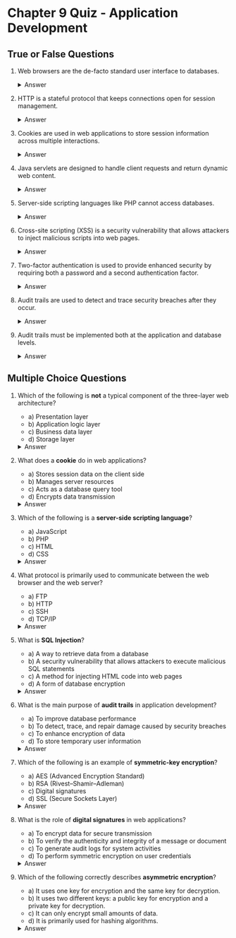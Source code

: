 # Chapter 9 Quiz - Application Development

## True or False Questions

1. Web browsers are the de-facto standard user interface to databases.
   <details>
   <summary>Answer</summary>
   True
   </details>

2. HTTP is a stateful protocol that keeps connections open for session management.
   <details>
   <summary>Answer</summary>
   False - HTTP is a connectionless protocol.
   </details>

3. Cookies are used in web applications to store session information across multiple interactions.
   <details>
   <summary>Answer</summary>
   True
   </details>

4. Java servlets are designed to handle client requests and return dynamic web content.
   <details>
   <summary>Answer</summary>
   True
   </details>

5. Server-side scripting languages like PHP cannot access databases.
   <details>
   <summary>Answer</summary>
   False - Server-side scripting languages like PHP can access databases.
   </details>

6. Cross-site scripting (XSS) is a security vulnerability that allows attackers to inject malicious scripts into web pages.
   <details>
   <summary>Answer</summary>
   True
   </details>

7. Two-factor authentication is used to provide enhanced security by requiring both a password and a second authentication factor.
   <details>
   <summary>Answer</summary>
   True
   </details>

8. Audit trails are used to detect and trace security breaches after they occur.
   <details>
   <summary>Answer</summary>
   True
   </details>

9. Audit trails must be implemented both at the application and database levels.
   <details>
   <summary>Answer</summary>
   True
   </details>



## Multiple Choice Questions

1. Which of the following is **not** a typical component of the three-layer web architecture?
   - a) Presentation layer
   - b) Application logic layer
   - c) Business data layer
   - d) Storage layer
   <details>
   <summary>Answer</summary>
   c) Business data layer
   </details>

2. What does a **cookie** do in web applications?
   - a) Stores session data on the client side
   - b) Manages server resources
   - c) Acts as a database query tool
   - d) Encrypts data transmission
   <details>
   <summary>Answer</summary>
   a) Stores session data on the client side
   </details>

3. Which of the following is a **server-side scripting language**?
   - a) JavaScript
   - b) PHP
   - c) HTML
   - d) CSS
   <details>
   <summary>Answer</summary>
   b) PHP
   </details>

4. What protocol is primarily used to communicate between the web browser and the web server?
   - a) FTP
   - b) HTTP
   - c) SSH
   - d) TCP/IP
   <details>
   <summary>Answer</summary>
   b) HTTP
   </details>

5. What is **SQL Injection**?
   - a) A way to retrieve data from a database
   - b) A security vulnerability that allows attackers to execute malicious SQL statements
   - c) A method for injecting HTML code into web pages
   - d) A form of database encryption
   <details>
   <summary>Answer</summary>
   b) A security vulnerability that allows attackers to execute malicious SQL statements
   </details>

6. What is the main purpose of **audit trails** in application development?
   - a) To improve database performance
   - b) To detect, trace, and repair damage caused by security breaches
   - c) To enhance encryption of data
   - d) To store temporary user information
   <details>
   <summary>Answer</summary>
   b) To detect, trace, and repair damage caused by security breaches
   </details>

7. Which of the following is an example of **symmetric-key encryption**?
   - a) AES (Advanced Encryption Standard)
   - b) RSA (Rivest–Shamir–Adleman)
   - c) Digital signatures
   - d) SSL (Secure Sockets Layer)
   <details>
   <summary>Answer</summary>
   a) AES (Advanced Encryption Standard)
   </details>

8. What is the role of **digital signatures** in web applications?
   - a) To encrypt data for secure transmission
   - b) To verify the authenticity and integrity of a message or document
   - c) To generate audit logs for system activities
   - d) To perform symmetric encryption on user credentials
   <details>
   <summary>Answer</summary>
   b) To verify the authenticity and integrity of a message or document
   </details>

9. Which of the following correctly describes **asymmetric encryption**?
   - a) It uses one key for encryption and the same key for decryption.
   - b) It uses two different keys: a public key for encryption and a private key for decryption.
   - c) It can only encrypt small amounts of data.
   - d) It is primarily used for hashing algorithms.
   <details>
   <summary>Answer</summary>
   b) It uses two different keys: a public key for encryption and a private key for decryption.
   </details>